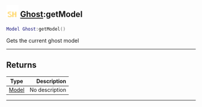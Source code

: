 ## <img src="../../.gitbook/assets/shared.png" width="32" height="32" /> [Ghost](../ghost/README.md):getModel

```lua
Model Ghost:getModel()
```

Gets the current ghost model<br>

-----------------
## Returns

| Type   | Description |
| ------ | ----------: |
| [Model](../model/README.md) | No description |


--------